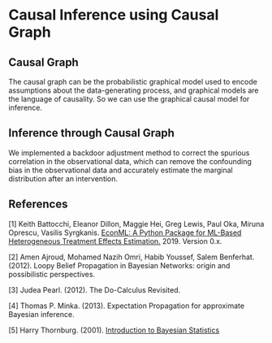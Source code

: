# Causal Inference using Causal Graph

## Causal Graph

The causal graph can be the probabilistic graphical model used to encode assumptions about the data-generating process, and graphical models are the language of causality. So we can use the graphical causal model for inference.

## Inference through Causal Graph

We implemented a backdoor adjustment method to correct the spurious correlation in the observational data, which can remove the confounding bias in the observational data and accurately estimate the marginal distribution after an intervention.

## References

[1] Keith Battocchi, Eleanor Dillon, Maggie Hei, Greg Lewis, Paul Oka, Miruna Oprescu, Vasilis Syrgkanis. [EconML: A Python Package for ML-Based Heterogeneous Treatment Effects Estimation.](https://github.com/py-why/EconML) 2019. Version 0\.x.

[2] Amen Ajroud, Mohamed Nazih Omri, Habib Youssef, Salem Benferhat. (2012). Loopy Belief Propagation in Bayesian Networks: origin and possibilistic perspectives.

[3] Judea Pearl. (2012). The Do-Calculus Revisited.

[4] Thomas P. Minka. (2013). Expectation Propagation for approximate Bayesian inference.

[5] Harry Thornburg. (2001). [Introduction to Bayesian Statistics](http://ccrma.stanford.edu/~jos/bayes/bayes.html)
